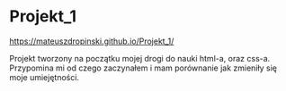 # Projekt_1

https://mateuszdropinski.github.io/Projekt_1/ <br/>

Projekt tworzony na początku mojej drogi do nauki html-a, oraz css-a. Przypomina mi od czego zaczynałem i mam porównanie jak zmieniły się moje umiejętności. 
